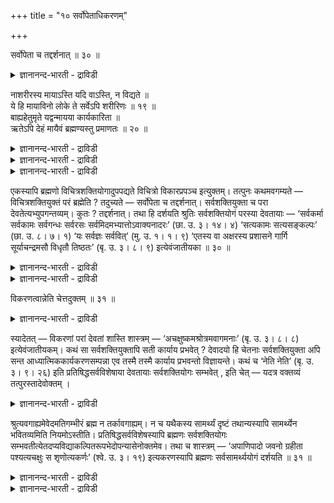 +++
title = "१० सर्वोपेताधिकरणम्"

+++

सर्वोपेता च तद्दर्शनात् ॥ ३० ॥  
<details><summary>ज्ञानानन्द-भारती - द्राविडी</summary>

सर्वोबेदा स तत्तर्सनात् ॥ ३० ॥
</details>

नाशरीरस्य मायाऽस्ति यदि वाऽस्ति, न विद्यते ॥  
ये हि मायाविनो लोके ते सर्वेऽपि शरीरिणः ॥ १९ ॥  
बाह्यहेतुमृते यद्वन्मायया कार्यकारिता ॥  
ऋतेऽपि देहं मायैवं ब्रह्मण्यस्तु प्रमाणतः ॥ २० ॥  
<details><summary>ज्ञानानन्द-भारती - द्राविडी</summary>

--वैयासिग न्यायमाला
</details>

<details><summary>ज्ञानानन्द-भारती - द्राविडी</summary>

सरीरमऱ्ऱदऱ्कु मायै इरुक्कुमा? अल्लदु इरुक्कादा? उलगत्तिल् ऎवर्गळ् मायैयुळ्ळवर्गळाग इरुक्किऱार् कळो, अवर्गळ् ऎल्लोरुम् सरीरमुळ्ळवर्गळाग इरुक्किऱार्गळ् ऎऩ्बदु पिरसित्तम् (आगैयाल्) (सरीरमऱ्ऱ तिऱ्कु मायै) किडैयादु।
</details>

<details><summary>ज्ञानानन्द-भारती - द्राविडी</summary>

वॆळिक्कारणङ्गळ् (सामक्रिगळ्) ऎदुवुमऩ्ऩियिल् मायैयिऩाल् कार्यङ्गळै सॆय्युम् तऩ्मै (पदार्त्तङ्गळै उण्डु पण्णुम् तऩ्मै) ऎप्पडि इरुन्दु वरुगिऱदो, अव्विदमे (वेदमागिऱ) पिरमाणम् सॊल्वदाल् पिरह्मत् तिल् सरीरमिल्लामल् मायै इरुक्कट्टुमे।
</details>

एकस्यापि ब्रह्मणो विचित्रशक्तियोगादुपपद्यते विचित्रो विकारप्रपञ्च इत्युक्तम्। तत्पुनः कथमवगम्यते — विचित्रशक्तियुक्तं परं ब्रह्मेति ? तदुच्यते — सर्वोपेता च तद्दर्शनात्। सर्वशक्तियुक्ता च परा देवतेत्यभ्युपगन्तव्यम्। कुतः ? तद्दर्शनात्। तथा हि दर्शयति श्रुतिः सर्वशक्तियोगं परस्या देवतायाः — ‘सर्वकर्मा सर्वकामः सर्वगन्धः सर्वरसः सर्वमिदमभ्यात्तोऽवाक्यनादरः’ (छा. उ. ३। १४। ४) ‘सत्यकामः सत्यसङ्कल्पः’ (छा. उ. ८। ७। १) ‘यः सर्वज्ञः सर्ववित्’ (मु. उ. १। १। ९) ‘एतस्य वा अक्षरस्य प्रशासने गार्गि सूर्याचन्द्रमसौ विधृतौ तिष्ठतः’ (बृ. उ. ३। ८। ९) इत्येवंजातीयका ॥ ३० ॥

<details><summary>ज्ञानानन्द-भारती - द्राविडी</summary>

\[निरवयवमाऩ पिरह्मम् मायैयिऩाल् सर्वजगत् कारणम् ऎऩ्ऱु सॊल्लप्पट्टदु। उलगिल् सरीरत्तुडऩ् कूडिय तेवर्गळ्दाऩ् मायैयुडऩ् कूडिय वर्गळाग इरुक्किऱार्गळ्। पिरह्मत्तिऱ्कु सरीरमिल्लाददाल् अदिल् मायै ऎप्पडि इरुक्कमुडियुम्? ऎऩ्ऱु पूर्वबक्षम्। वॆळिप्पडैयाऩ कारणमॊऩ्ऱु मिल्लामले मायै याल् पिरह्मम् कारणमावदु पोल सरीरमिल्लाद पिरह्मत्तिल् मायै सम्बविक्कलाम् सुरुदि पिरमाणत्तैक् कॊण्डु इदै ऒप्पुक्कॊळ्ळत्ताऩ् वेण्डुम्। इदुबोलवे ऒरे पिरह्मत्तिल् मायैयाल् विसित्तिरमाऩ सक्ति इरुप्पदुम्, अदऩाल् विसित्तिरमाऩ पिरबञ्जम् उण्डावदुम् सुरुदि पिरमाणत्ताल् ऒप्पुक्कॊळ्गिऱोम्।\]
</details>

<details><summary>ज्ञानानन्द-भारती - द्राविडी</summary>

ऒऩ्ऱागवेयिरुक्कुम् पिरह्मत्तिऱ्कु विसित्तिर माऩ सक्तियिऩ् सेर्क्कैयिऩाल् विसित्तिरमायुळ्ळ विगार पिरबञ्जम् पॊरुन्दुमॆऩ्ऱु सॊल्लप्पट्टदु। विसित्तिरमाऩ सक्तियुडऩ् कूडियदु परबिरह्मम् ऎऩ्ऱ अदु ऎप्पडि अऱियप्पडुगिऱदु? अदु सॊल्लप्पडुगिऱदु; “ऎल्लामुळ्ळदुम्, अव्विदम् काणुवदाल्” ऎल्ला सक्तियुडऩ् कूडियदु परदेवदै (पिरह्मम्) ऎऩ्ऱु ऒप्पुक्कॊळ्ळवेण्डुम्। एऩ्? अव्विदम् काणुवदाल्, अप्पडियेयल्लवा सुरुदि परदेवदैक्कु ऎल्ला सक्तियिऩ् सेर्क्कैयै काट्टुगिऱदु! “ऎल्ला सॆयलुमुळ्ळदु, ऎल्ला काममुमुळ्ळदु, ऎल्ला कन्दमुमुळ्ळदु, ऎल्ला रसमुमुळ्ळदु, इदु ऎल्लावऱ्ऱैयुम् वियाबित्तुळ्ळदु, वाक्कु अऱ्ऱदु, आसै अऱ्ऱदु" (सान्।३-१४-४) "सत्य कामऩ्, सत्य सङ्गल्प्पऩ्" (सान्।८-७-१), "ऎवर् (पॊदुवाग) ऎल्लामऱिन्दवरो, (कुऱिप्पिट्टु) ऎल्लावऱ्ऱैयुम् अऱिन्दवरो' (मुण्डग। १-१-९), ‘“इन्द अक्षरत्तिऩुडैय आळुगैयिल्दाऩ्, हे कार्क्कि, सूर्यऩुम्, सन्दिरऩुम् ताङ्गप्पट्टु निऱ्किऩ्ऱऩ" (पिरुहत् ३-८-९), ऎऩ्ऱु इदुबोलुळ्ळदु।
</details>

विकरणत्वान्नेति चेत्तदुक्तम् ॥ ३१ ॥  
<details><summary>ज्ञानानन्द-भारती - द्राविडी</summary>

विगरणत्वान्नेदि सेत्तदुक्तम् ॥ ३१ ॥
</details>

स्यादेतत् — विकरणां परां देवतां शास्ति शास्त्रम् — ‘अचक्षुष्कमश्रोत्रमवागमनाः’ (बृ. उ. ३। ८। ८) इत्येवंजातीयकम्। कथं सा सर्वशक्तियुक्तापि सती कार्याय प्रभवेत् ? देवादयो हि चेतनाः सर्वशक्तियुक्ता अपि सन्त आध्यात्मिककार्यकरणसम्पन्ना एव तस्मै तस्मै कार्याय प्रभवन्तो विज्ञायन्ते। कथं च ‘नेति नेति’ (बृ. उ. ३। ९। २६) इति प्रतिषिद्धसर्वविशेषाया देवतायाः सर्वशक्तियोगः सम्भवेत् , इति चेत् — यदत्र वक्तव्यं तत्पुरस्तादेवोक्तम् ।

<details><summary>ज्ञानानन्द-भारती - द्राविडी</summary>

इदु इरुक्कलाम्: "कण् इल्लाददु, कादु इल्लाददु, वाक्कु इल्लाददु, मऩस् इल्लाददु” (पिरुहत् ३-८-८) ऎऩ्बदु पोलुळ्ळ सास्तिरम् परदेवदैयै इन्दिरियमऱ्ऱदु ऎऩ्ऱु सॊल्लुगिऱदु। ऎल्ला सक्तियुडऩ् कूडियिरुन्दालुम्गूड अदु ऎप्पडि कार्यत्तिऩ् पॊरुट्टु सामर्त्तियमुळ्ळदाग इरुक्कुम्? तेवर्गळ् मुदलाऩ सेदऩर्गळ् ऎल्ला सक्तियुडऩ् कूडियवर्गळाग इरुन्दुम्गूड आत्यात्मिगमाऩ सरीरम् इन्दिरियङ्गळ् इवैगळै उडैयवर्गळागवे ताऩ् अन्दन्द कार्यत्तिऩ् पॊरुट्टु सामर्त्तिय मुळ्ळवर्गळाग अऱियप्पडुगिऱार्गळ्। “इदु अल्ल, इदु अल्ल" (पिरुहत् ३-९-२६) ऎऩ्ऱु ऎल्ला विसे षङ्गळुम् मऱुक्कप्पट्टुळ्ळ तेवदैक्कु ऎल्ला सक्तियुडऩ् सेर्क्कै ऎप्पडि सम्बविक्कुम्? ऎऩ्ऱाल्, इव्विष यत्तिल् ऎदु सॊल्ल वेण्डियदो अदु मुऩ्ऩालेये सॊल्लप्पट्टुविट्टदु।
</details>

श्रुत्यवगाह्यमेवेदमतिगम्भीरं ब्रह्म न तर्कावगाह्यम्। न च यथैकस्य सामर्थ्यं दृष्टं तथान्यस्यापि सामर्थ्येन भवितव्यमिति नियमोऽस्तीति। प्रतिषिद्धसर्वविशेषस्यापि ब्रह्मणः सर्वशक्तियोगः सम्भवतीत्येतदप्यविद्याकल्पितरूपभेदोपन्यासेनोक्तमेव। तथा च शास्त्रम् — ‘अपाणिपादो जवनो ग्रहीता पश्यत्यचक्षुः स शृणोत्यकर्णः’ (श्वे. उ. ३। १९) इत्यकरणस्यापि ब्रह्मणः सर्वसामर्थ्ययोगं दर्शयति ॥ ३१ ॥

<details><summary>ज्ञानानन्द-भारती - द्राविडी</summary>

वॆगु कम्बीरमायुळ्ळ इन्द पिरह्मम् सुरुदियिऩाल् अऱिय वेण्डियदे तविर, तर्क्कत्तिऩाल् अऱियक्कूडिय तिल्लै। मेलुम् ऒरु वस्तुविऩ् सामर्त्तियम् ऎव्विदम् पार्क्कप्पट्टदो, अप्पडिये ताऩ् मऱ्ऱ वस्तुविऱ्कुम् सामर्त्तियम् इरुक्कवेण्डु मॆऩ्ऱ नियमम् किडैयादु।
</details>

<details><summary>ज्ञानानन्द-भारती - द्राविडी</summary>

ऎल्ला विसेषङ्गळुम् मऱुक्कप्पट्टिरुक्कुम् पिरह्मत्तिऱ्कुम्, ऎल्ला सक्तियुडऩ् सेर्क्कै सम्ब विक्कुम् ऎऩ्ऱ इन्द विषयमुम् अवित्यैयिऩाल् कल्बिक् कप्पट्ट रूबबेद विषयमाग सॊऩ्ऩदिऩालेये सॊल्लप्पट्टदु। अप्पडिये सास्तिरमुम् “कै कालऱ्ऱदु वेगमाग सॆल्गिऱवर् ऎडुप्पवर्, कण् इल्लादवर् पार्क्किऱार्, कादिल्लादवर् केट्किऱार्" (सुवेदा ३-१९) ऎऩ्ऱु इन्दिरियमिल्लाद पिरह्मत्तिऱ्कुम् ऎल्ला सामर्त्तियत्तिऩ् सेर्क्कैयैक् काट्टुगिऱदु। (३१)
</details>

